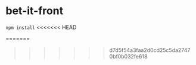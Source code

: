 # bet-it-front

 ```npm install```
<<<<<<< HEAD

=======
>>>>>>> d7d5f54a3faa2d0cd25c5da27470bf0b032fe618
